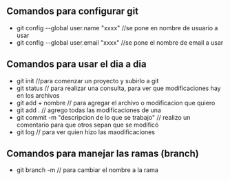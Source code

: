 ## Comandos para configurar git
- git config --global user.name "xxxx" //se pone en nombre de usuario a usar
- git config --global user.email "xxxx" //se pone el nombre de email a usar

## Comandos para usar  el dia a dia 
- git init //para comenzar un proyecto y subirlo a git
- git status // para realizar una consulta, para ver que modificaciones hay en los archivos
- git add + nombre // para agregar el archivo o modificacion que quiero 
- git add . // agrego todas las modificaciones de una
- git commit -m "descripcion de lo que se trabajo" // realizo un comentario para que otros sepan que se modificó
- git log // para ver quien hizo las maodificaciones

## Comandos para manejar las ramas (branch)
- git branch -m // para cambiar el nombre a la rama 
